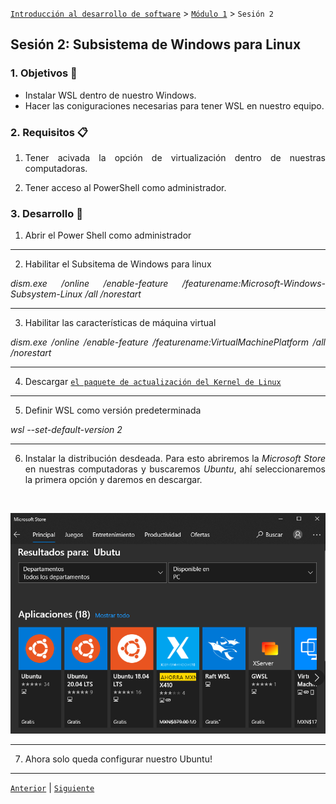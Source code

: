 [`Introducción al desarrollo de software`](../../README.md) > [`Módulo 1`](..README.md) > `Sesión 2` 

## Sesión 2: Subsistema de Windows para Linux 

<div style="text-align: justify;">

### 1. Objetivos :dart:

 - Instalar WSL dentro de nuestro Windows.
 - Hacer las coniguraciones necesarias para tener WSL en nuestro equipo.

### 2. Requisitos :clipboard:

1. Tener acivada la opción de virtualización dentro de nuestras computadoras.

2. Tener acceso al PowerShell como administrador. 


### 3. Desarrollo :blue_book:

1. Abrir el Power Shell como administrador

---

2. Habilitar el Subsitema de Windows para linux

*dism.exe /online /enable-feature /featurename:Microsoft-Windows-Subsystem-Linux /all /norestart*

---

3. Habilitar las características de máquina virtual

*dism.exe /online /enable-feature /featurename:VirtualMachinePlatform /all /norestart*

---

4. Descargar [`el paquete de actualización del Kernel de Linux`](https://wslstorestorage.blob.core.windows.net/wslblob/wsl_update_x64.msi)

---

5. Definir WSL como versión predeterminada

*wsl --set-default-version 2*

---

6. Instalar la distribución desdeada. Para esto abriremos la *Microsoft Store* en nuestras computadoras y buscaremos *Ubuntu*, ahí seleccionaremos la primera opción y daremos en descargar.

<br>

![imagen](img/store.png)

---

7. Ahora solo queda configurar nuestro Ubuntu!

---
 
[`Anterior`](../Sesion-01/Reto-01/README.md) | [`Siguiente`](../../Intro-linux/README.md)

 </div>